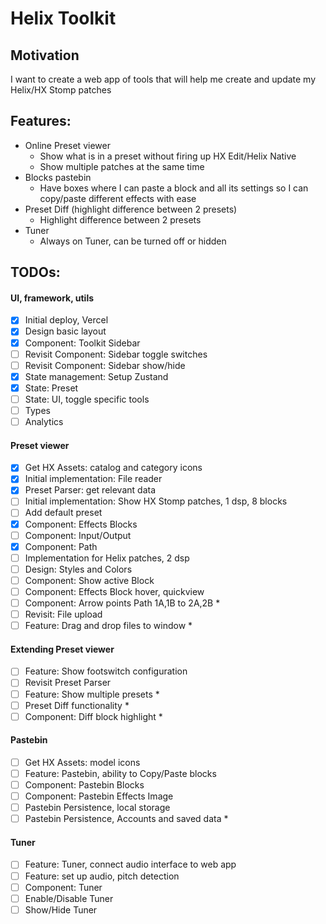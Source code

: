 # Helix Toolkit

## Motivation

I want to create a web app of tools that will help me create and update my Helix/HX Stomp patches

## Features:

- Online Preset viewer
  - Show what is in a preset without firing up HX Edit/Helix Native
  - Show multiple patches at the same time
- Blocks pastebin
  - Have boxes where I can paste a block and all its settings so I can copy/paste different effects with ease
- Preset Diff (highlight difference between 2 presets)
  - Highlight difference between 2 presets
- Tuner
  - Always on Tuner, can be turned off or hidden

## TODOs:

#### UI, framework, utils

- [x] Initial deploy, Vercel
- [x] Design basic layout
- [x] Component: Toolkit Sidebar
- [ ] Revisit Component: Sidebar toggle switches
- [ ] Revisit Component: Sidebar show/hide
- [x] State management: Setup Zustand
- [x] State: Preset
- [ ] State: UI, toggle specific tools
- [ ] Types
- [ ] Analytics

#### Preset viewer

- [x] Get HX Assets: catalog and category icons
- [x] Initial implementation: File reader
- [x] Preset Parser: get relevant data
- [ ] Initial implementation: Show HX Stomp patches, 1 dsp, 8 blocks
- [ ] Add default preset
- [x] Component: Effects Blocks
- [ ] Component: Input/Output
- [x] Component: Path
- [ ] Implementation for Helix patches, 2 dsp
- [ ] Design: Styles and Colors
- [ ] Component: Show active Block
- [ ] Component: Effects Block hover, quickview
- [ ] Component: Arrow points Path 1A,1B to 2A,2B \*
- [ ] Revisit: File upload
- [ ] Feature: Drag and drop files to window \*

#### Extending Preset viewer

- [ ] Feature: Show footswitch configuration
- [ ] Revisit Preset Parser
- [ ] Feature: Show multiple presets \*
- [ ] Preset Diff functionality \*
- [ ] Component: Diff block highlight \*

#### Pastebin

- [ ] Get HX Assets: model icons
- [ ] Feature: Pastebin, ability to Copy/Paste blocks
- [ ] Component: Pastebin Blocks
- [ ] Component: Pastebin Effects Image
- [ ] Pastebin Persistence, local storage
- [ ] Pastebin Persistence, Accounts and saved data \*

#### Tuner

- [ ] Feature: Tuner, connect audio interface to web app
- [ ] Feature: set up audio, pitch detection
- [ ] Component: Tuner
- [ ] Enable/Disable Tuner
- [ ] Show/Hide Tuner
